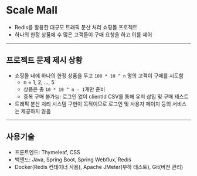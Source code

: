 # Scale Mall
- Redis를 활용한 대규모 트래픽 분산 처리 쇼핑몰 프로젝트
- 하나의 한정 상품에 수 많은 고객들이 구매 요청을 하고 이를 제어

---

## 프로젝트 문제 제시 상황

- 쇼핑몰 내에 하나의 한정 상품을 두고 `100 * 10 ^ n` 명의 고객이 구매를 시도함
  - n = 1, 2, ..., 5
  - 상품은 총 `10 * 10 ^ n - 1`개만 준비
  - 중복 구매 불가능: 로그인 없이 clientId CSV를 통해 유저 삽입 및 구매 테스트
- 트래픽 분산 처리 시스템 구현이 목적이므로 로그인 및 사용자 페이지 등의 서비스는 제공하지 않음

---

## 사용기술
- 프론트엔드: Thymeleaf, CSS
- 백엔드: Java, Spring Boot, Spring Webflux, Redis
- Docker(Redis 컨테이너 사용), Apache JMeter(부하 테스트), Git(버전 관리)
